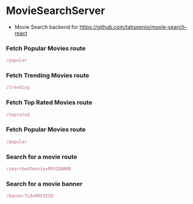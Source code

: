 # MovieSearchServer
- Movie Search backend for https://github.com/tahseenio/movie-search-react

### Fetch Popular Movies route
```js
/popular
```

### Fetch Trending Movies route
```js
/trending
```

### Fetch Top Rated Movies route
```js
/toprated
```

### Fetch Popular Movies route
```js
/popular
```

### Search for a movie route
```js
/searched?movie=MOVIENAME
```

### Search for a movie banner
```js
/banner?id=MOVIEID
```
